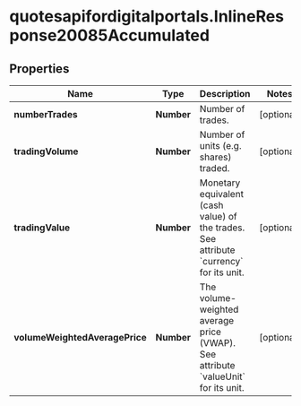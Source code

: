 # quotesapifordigitalportals.InlineResponse20085Accumulated

## Properties

Name | Type | Description | Notes
------------ | ------------- | ------------- | -------------
**numberTrades** | **Number** | Number of trades. | [optional] 
**tradingVolume** | **Number** | Number of units (e.g. shares) traded. | [optional] 
**tradingValue** | **Number** | Monetary equivalent (cash value) of the trades. See attribute &#x60;currency&#x60; for its unit. | [optional] 
**volumeWeightedAveragePrice** | **Number** | The volume-weighted average price (VWAP). See attribute &#x60;valueUnit&#x60; for its unit. | [optional] 


